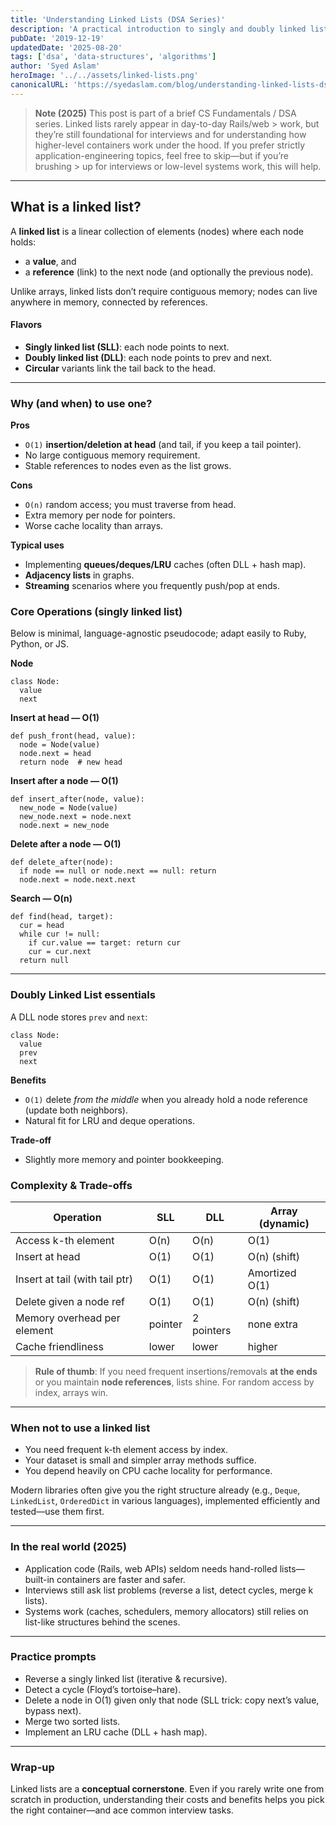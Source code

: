 ```yaml
---
title: 'Understanding Linked Lists (DSA Series)'
description: 'A practical introduction to singly and doubly linked lists—what they are, when to use them, core operations, time/space trade-offs, and modern relevance.'
pubDate: '2019-12-19'
updatedDate: '2025-08-20'
tags: ['dsa', 'data-structures', 'algorithms']
author: 'Syed Aslam'
heroImage: '../../assets/linked-lists.png'
canonicalURL: 'https://syedaslam.com/blog/understanding-linked-lists-dsa-series'
---
```


> **Note (2025)**
> This post is part of a brief CS Fundamentals / DSA series. Linked lists rarely appear in day-to-day Rails/web > work, but they’re still foundational for interviews and for understanding how higher-level containers work under the hood. If you prefer strictly application-engineering topics, feel free to skip—but if you’re brushing > up for interviews or low-level systems work, this will help.

---

## What is a linked list?

A **linked list** is a linear collection of elements (nodes) where each node holds:

- a **value**, and
- a **reference** (link) to the next node (and optionally the previous node).

Unlike arrays, linked lists don’t require contiguous memory; nodes can live anywhere in memory, connected by references.

#### Flavors

- **Singly linked list (SLL)**: each node points to next.
- **Doubly linked list (DLL)**: each node points to prev and next.
- **Circular** variants link the tail back to the head.

---

### Why (and when) to use one?

**Pros**

- `O(1)` **insertion/deletion at head** (and tail, if you keep a tail pointer).
- No large contiguous memory requirement.
- Stable references to nodes even as the list grows.

**Cons**

- `O(n)` random access; you must traverse from head.
- Extra memory per node for pointers.
- Worse cache locality than arrays.

**Typical uses**

- Implementing **queues/deques/LRU** caches (often DLL + hash map).
- **Adjacency lists** in graphs.
- **Streaming** scenarios where you frequently push/pop at ends.

### Core Operations (singly linked list)

Below is minimal, language-agnostic pseudocode; adapt easily to Ruby, Python, or JS.

**Node**

```
class Node:
  value
  next
```

**Insert at head — O(1)**

```
def push_front(head, value):
  node = Node(value)
  node.next = head
  return node  # new head
```

**Insert after a node — O(1)**

```
def insert_after(node, value):
  new_node = Node(value)
  new_node.next = node.next
  node.next = new_node
```

**Delete after a node — O(1)**

```
def delete_after(node):
  if node == null or node.next == null: return
  node.next = node.next.next
```

**Search — O(n)**

```
def find(head, target):
  cur = head
  while cur != null:
    if cur.value == target: return cur
    cur = cur.next
  return null
```

---

### Doubly Linked List essentials

A DLL node stores `prev` and `next`:

```
class Node:
  value
  prev
  next
```

**Benefits**

- `O(1)` delete _from the middle_ when you already hold a node reference (update both neighbors).
- Natural fit for LRU and deque operations.

**Trade-off**

- Slightly more memory and pointer bookkeeping.

### Complexity & Trade-offs

| Operation                      | SLL     | DLL        | Array (dynamic) |
| ------------------------------ | ------- | ---------- | --------------- |
| Access k-th element            | O(n)    | O(n)       | O(1)            |
| Insert at head                 | O(1)    | O(1)       | O(n) (shift)    |
| Insert at tail (with tail ptr) | O(1)    | O(1)       | Amortized O(1)  |
| Delete given a node ref        | O(1)    | O(1)       | O(n) (shift)    |
| Memory overhead per element    | pointer | 2 pointers | none extra      |
| Cache friendliness             | lower   | lower      | higher          |

> **Rule of thumb**: If you need frequent insertions/removals **at the ends** or you maintain **node references**, lists shine. For random access by index, arrays win.

---

### When not to use a linked list

- You need frequent k-th element access by index.
- Your dataset is small and simpler array methods suffice.
- You depend heavily on CPU cache locality for performance.

Modern libraries often give you the right structure already (e.g., `Deque`, `LinkedList`, `OrderedDict` in various languages), implemented efficiently and tested—use them first.

---

### In the real world (2025)

- Application code (Rails, web APIs) seldom needs hand-rolled lists—built-in containers are faster and safer.
- Interviews still ask list problems (reverse a list, detect cycles, merge k lists).
- Systems work (caches, schedulers, memory allocators) still relies on list-like structures behind the scenes.

---

### Practice prompts

- Reverse a singly linked list (iterative & recursive).
- Detect a cycle (Floyd’s tortoise–hare).
- Delete a node in O(1) given only that node (SLL trick: copy next’s value, bypass next).
- Merge two sorted lists.
- Implement an LRU cache (DLL + hash map).

---

### Wrap-up

Linked lists are a **conceptual cornerstone**. Even if you rarely write one from scratch in production, understanding their costs and benefits helps you pick the right container—and ace common interview tasks.
